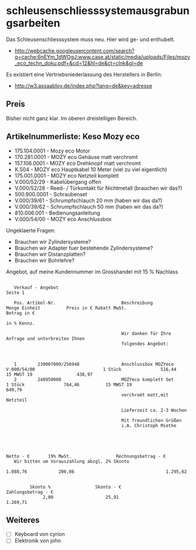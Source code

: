 # schleusenschliesssystemausgrabungsarbeiten
Das Schleusenschliesssystem muss neu. Hier wird ge- und enthubelt.

- http://webcache.googleusercontent.com/search?q=cache:6nEYm_1dWOgJ:www.case.at/static/media/uploads/Files/mozy_eco_techn_doku.pdf+&cd=12&hl=de&ct=clnk&gl=de

Es existiert eine Vertriebsniederlassung des Herstellers in Berlin:
- http://w3.assaabloy.de/index.php?lang=de&key=adresse

Preis
-
Bisher nicht ganz klar. Im oberen dreistelligen Bereich.

Artikelnummerliste: Keso Mozy eco
-

- 175.104.0001 - Mozy eco Motor
- 170.281.0001 - MOZY eco Gehäuse matt verchromt
- 157.106.0001 - MOZY eco Drehknopf matt verchromt
- K.504 - MOZY eco Hauptkabel 10 Meter (viel zu viel eigentlich)
- 175.001.0001 - MOZY eco Netzteil komplett
- V.000/52/29 - Kabelübergang offen
- V.000/52/28 - Reed- / Türkontakt für Nichtmetall (brauchen wir das?)
- 500.900.0001 - Schraubenset
- V.000/39/61 - Schrumpfschlauch 20 mm (haben wir das da?)
- V.000/39/62 - Schrumpfschlauch 50 mm (haben wir das da?)
- 810.006.001 - Bedienungsanleitung
- V.000/54/00 - MOZY eco Anschlussbox

Ungeklaerte Fragen:
- Brauchen wir Zylindersysteme?
- Brauchen wir Adapter fuer bestehende Zylindersysteme?
- Brauchen wir Distanzplatten?
- Brauchen wir Bohrlehre?

Angebot, auf meine Kundennummer im Grosshandel mit 15 % Nachlass

```

   Verkauf - Angebot                                                                                                                                 Seite 1

   Pos. Artikel-Nr.                         Beschreibung                                      Menge Einheit          Preis in € Rabatt MwSt.                   Betrag in €
                                                                                                                                  in % Kennz.

                                            Wir danken für Ihre Anfrage und unterbreiten Ihnen
                                            folgendes Angebot:



   1        230007000/256948                Anschlussbox MOZYeco V.000/54/00                          1 Stück               516,44          15 MWST 19                 438,97
   2        240950000                       MOZYeco komplett Set                                      1 Stück               764,46          15 MWST 19                 649,79
                                            verchromt matt,mit Netzteil

                                            Lieferzeit ca. 2-3 Wochen

                                            Mit freundlichen Grüßen
                                            i.A. Christoph Miethe




                                                                                                       Netto - €       19% MwSt.                 Rechnungsbetrag - €
   Wir bitten um Vorauszahlung abzgl. 2% Skonto
                                                                                                       1.088,76            206,86                                   1.295,62


         Skonto %                 Skonto - €                Zahlungsbetrag - €
              2,00                    25,91                                 1.269,71
```


Weiteres
-
- [ ] Keyboard von cyrion
- [ ] Elektronik von john
